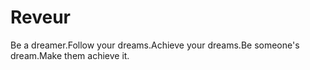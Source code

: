 # Reveur
Be a dreamer.Follow your dreams.Achieve your dreams.Be someone's dream.Make them achieve it.
